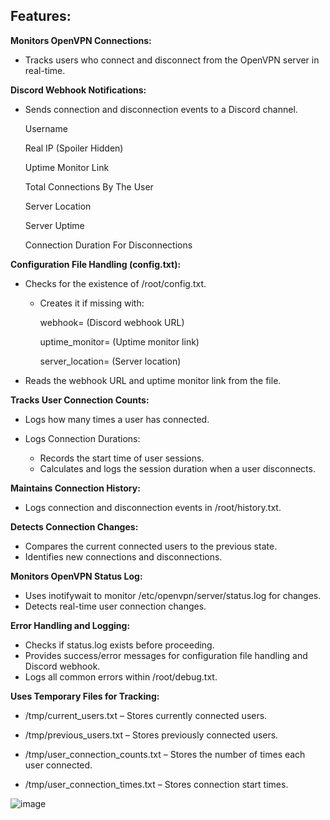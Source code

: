 ## Features:
**Monitors OpenVPN Connections:**

- Tracks users who connect and disconnect from the OpenVPN server in real-time.

**Discord Webhook Notifications:**

- Sends connection and disconnection events to a Discord channel.
 
    Username

    Real IP (Spoiler Hidden)

    Uptime Monitor Link

    Total Connections By The User
    
    Server Location

    Server Uptime
    
    Connection Duration For Disconnections

    
**Configuration File Handling (config.txt):**

- Checks for the existence of /root/config.txt.

  - Creates it if missing with:
  
     webhook= (Discord webhook URL)
  
     uptime_monitor= (Uptime monitor link)

    server_location= (Server location)
  
 - Reads the webhook URL and uptime monitor link from the file.

**Tracks User Connection Counts:**

 - Logs how many times a user has connected.
 - Logs Connection Durations:

   - Records the start time of user sessions.
   - Calculates and logs the session duration when a user disconnects.
 
**Maintains Connection History:**

 - Logs connection and disconnection events in /root/history.txt.

**Detects Connection Changes:**

 - Compares the current connected users to the previous state.
 - Identifies new connections and disconnections.

**Monitors OpenVPN Status Log:**

 - Uses inotifywait to monitor /etc/openvpn/server/status.log for changes.
 - Detects real-time user connection changes.

**Error Handling and Logging:**

 - Checks if status.log exists before proceeding.
 - Provides success/error messages for configuration file handling and Discord webhook.
 - Logs all common errors within /root/debug.txt.

**Uses Temporary Files for Tracking:**

 - /tmp/current_users.txt – Stores currently connected users.

 - /tmp/previous_users.txt – Stores previously connected users.

 - /tmp/user_connection_counts.txt – Stores the number of times each user connected.

 - /tmp/user_connection_times.txt – Stores connection start times.

![image](https://github.com/user-attachments/assets/1a9e074f-9894-4253-a41f-b14e530239a5)


